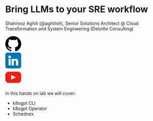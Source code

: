 
# Bring LLMs to your SRE workflow

Shahrooz Aghili (@aghilish), Senior Solutions Architect @ Cloud Transformation and System Engineering (Deloitte Consulting)
<div style="display: flex; align-items: flex-start;">
  <!-- Column of icons -->
  <div style="display: flex; flex-direction: column; align-items: center;">
    <a href="https://github.com/aghilish">
      <img src="./assets/github.png" alt="GitHub" width="50" height="50">
    </a>
    <a href="https://www.linkedin.com/in/aghilish">
      <img src="./assets/linkedin.png" alt="LinkedIn" width="50" height="50">
    </a>
    <a href="https://www.youtube.com/@aghilish">
      <img src="./assets/youtube.png" alt="YouTube" width="50" height="50">
    </a>
  </div>
</div>

In this hands on lab we will cover:

- k8sgpt CLI
- k8sgpt Operator
- Schednex
